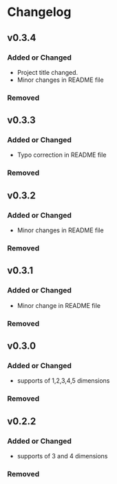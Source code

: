 # Changelog

## v0.3.4

### Added or Changed
- Project title changed.
- Minor changes in README file
### Removed

## v0.3.3

### Added or Changed
- Typo correction in README file
### Removed

## v0.3.2

### Added or Changed
- Minor changes in README file
### Removed

## v0.3.1

### Added or Changed
- Minor change in README file
### Removed

## v0.3.0

### Added or Changed
- supports of 1,2,3,4,5 dimensions
### Removed

## v0.2.2

### Added or Changed
- supports of 3 and 4 dimensions
### Removed
